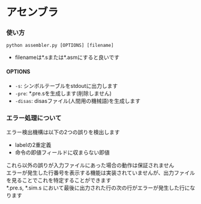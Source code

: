 # アセンブラ

### 使い方
`python assembler.py [OPTIONS] [filename]`
- filenameは*.sまたは*.asmにすると良いです

#### OPTIONS
- `-s`: シンボルテーブルをstdoutに出力します
- `-pre`: *.pre.sを生成します(削除しません)
- `-disas`: disasファイル(人間用の機械語)を生成します

### エラー処理について
エラー検出機構は以下の2つの誤りを検出します
- labelの2重定義
- 命令の即値フィールドに収まらない即値

これら以外の誤りが入力ファイルにあった場合の動作は保証されません  
エラーが発生した行番号を表示する機能は実装されていませんが、出力ファイルを見ることでこれを特定することができます  
*.pre.s, *.sim.s において最後に出力された行の次の行がエラーが発生した行になります
